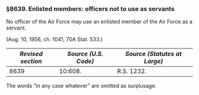### §8639. Enlisted members: officers not to use as servants ###

No officer of the Air Force may use an enlisted member of the Air Force as a servant.

(Aug. 10, 1956, ch. 1041, 70A Stat. 533.)

|*Revised section*|*Source (U.S. Code)*|*Source (Statutes at Large)*|
|-----------------|--------------------|----------------------------|
|      8639       |      10:608.       |         R.S. 1232.         |

The words “in any case whatever” are omitted as surplusage.